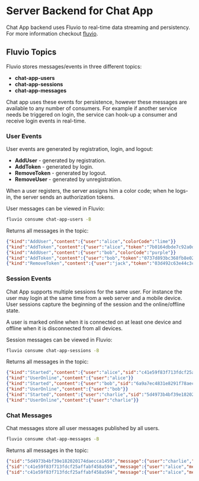 # Server Backend for Chat App

Chat App backend uses Fluvio to real-time data streaming and persistency.
For more information checkout [fluvio](https://fluvio.io).

## Fluvio Topics

Fluvio stores messages/events in three different topics:
* **chat-app-users**
* **chat-app-sessions**
* **chat-app-messages**

Chat app uses these events for persistence, however these messages are available to any number of consumers. For example if another service needs be triggered on login, the service can hook-up a consumer and receive login events in real-time.

### User Events

User events are generated by registration, login, and logout:

* **AddUser** - generated by registration.
* **AddToken** - generated by login.
* **RemoveToken** - generated by logout.
* **RemoveUser** - generated by unregistration.

When a user registers, the server assigns him a color code; when he logs-in, the server sends an authorization tokens.

User messages can be viewed in Fluvio:

```bash
fluvio consume chat-app-users -B
```

Returns all messages in the topic:

```json
{"kind":"AddUser","content":{"user":"alice","colorCode":"lime"}}
{"kind":"AddToken","content":{"user":"alice","token":"7b0164dbde7c92a0d9d9cf9eafe7e4a63ce0bb3c"}}
{"kind":"AddUser","content":{"user":"bob","colorCode":"purple"}}
{"kind":"AddToken","content":{"user":"bob","token":"0737d893bc368fb8e02a88bd1479287b75dc7082"}}
{"kind":"RemoveToken","content":{"user":"jack","token":"03d492c63e44c3c61829dffb89e19cf5b34432df"}}
```

### Session Events

Chat App supports multiple sessions for the same user. For instance the user may login at the same time from a web server and a mobile device. User sessions capture the beginning of the session and the online/offline state.

A user is marked online when it is connected on at least one device and offline when it is disconnected from all devices.

Session messages can be viewed in Fluvio:

```bash
fluvio consume chat-app-sessions -B
```

Returns all messages in the topic:

```json
{"kind":"Started","content":{"user":"alice","sid":"c41e59f83f713fdcf25affabf458a594"}}
{"kind":"UserOnline","content":{"user":"alice"}}
{"kind":"Started","content":{"user":"bob","sid":"6a9a7ec4831e8291f78aec8c6e2b738c"}}
{"kind":"UserOnline","content":{"user":"bob"}}
{"kind":"Started","content":{"user":"charlie","sid":"5d4973b4bf39e182020174daecca1459"}}
{"kind":"UserOnline","content":{"user":"charlie"}}
```

### Chat Messages

Chat messages store all user messages published by all users.

```bash
fluvio consume chat-app-messages -B
```

Returns all messages in the topic:

```json
{"sid":"5d4973b4bf39e182020174daecca1459","message":{"user":"charlie","message":"Hey guys","timestamp":"2021-01-01T11:04:16.792"}}
{"sid":"c41e59f83f713fdcf25affabf458a594","message":{"user":"alice","message":"What's going on charlie?","timestamp":"2021-01-01T11:04:40.161"}}
{"sid":"c41e59f83f713fdcf25affabf458a594","message":{"user":"alice","message":"Not much. Just pretty excited about using fluvio!","timestamp":"2021-01-01T11:05:15.755"}}
```
